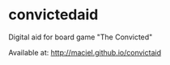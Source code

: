 convictedaid
============

Digital aid for board game "The Convicted"

Available at: http://maciel.github.io/convictaid

